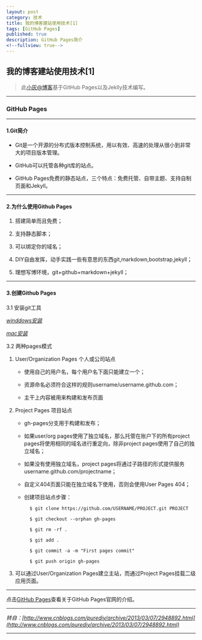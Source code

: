 ```yaml
---
layout: post
category: 技术
title: 我的博客建站使用技术[1]
tags: [GitHub Pages]
published: true
description: GitHub Pages简介
<!--fullview: true-->
---
```



## 我的博客建站使用技术[1]

> 此[小灰@博客](http://xiaohui.me)基于GitHub Pages以及Jeklly技术编写。

----

### GitHub Pages
---

#### 1.Git简介

- Git是一个开源的分布式版本控制系统，用以有效、高速的处理从很小到非常大的项目版本管理。

- GitHub可以托管各种git库的站点。

- GitHub Pages免费的静态站点，三个特点：免费托管、自带主题、支持自制页面和Jekyll。

---

#### 2.为什么使用Github Pages

1. 搭建简单而且免费；

2. 支持静态脚本；

3. 可以绑定你的域名；

4. DIY自由发挥，动手实践一些有意思的东西git,markdown,bootstrap,jekyll；

5. 理想写博环境，git+github+markdown+jekyll；

---

#### 3.创建Github Pages

3.1 安装git工具

_[winddows安装](http://windows.github.com/)_

_[mac安装](http://mac.github.com/)_

3.2 两种pages模式

1. User/Organization Pages 个人或公司站点

	- 使用自己的用户名，每个用户名下面只能建立一个；

	- 资源命名必须符合这样的规则username/username.github.com；

	- 主干上内容被用来构建和发布页面


2. Project Pages 项目站点

	- gh-pages分支用于构建和发布；

	- 如果user/org pages使用了独立域名，那么托管在账户下的所有project pages将使用相同的域名进行重定向，除非project pages使用了自己的独立域名；

	- 如果没有使用独立域名，project pages将通过子路径的形式提供服务username.github.com/projectname；

	- 自定义404页面只能在独立域名下使用，否则会使用User Pages 404；

	- 创建项目站点步骤：

			$ git clone https://github.com/USERNAME/PROJECT.git PROJECT

			$ git checkout --orphan gh-pages
	
			$ git rm -rf .

			$ git add .

			$ git commit -a -m "First pages commit"

			$ git push origin gh-pages
	
3. 可以通过User/Organization Pages建立主站，而通过Project Pages挂载二级应用页面。

---

点击[GitHub Pages](https://pages.github.com)查看关于GitHub Pages官网的介绍。

---

*转自：[http://www.cnblogs.com/purediy/archive/2013/03/07/2948892.html](http://www.cnblogs.com/purediy/archive/2013/03/07/2948892.html)*

---